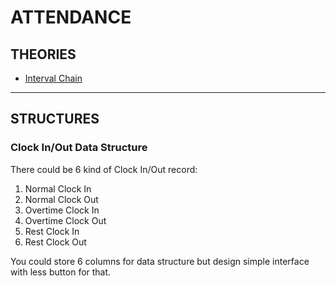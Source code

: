 ATTENDANCE
==========

THEORIES
--------

- [Interval Chain](#interval-chain)

---

STRUCTURES
----------

### Clock In/Out Data Structure

There could be 6 kind of Clock In/Out record:

1. Normal Clock In
2. Normal Clock Out
3. Overtime Clock In
4. Overtime Clock Out
5. Rest Clock In
6. Rest Clock Out

You could store 6 columns for data structure but design simple interface with less button for that.

